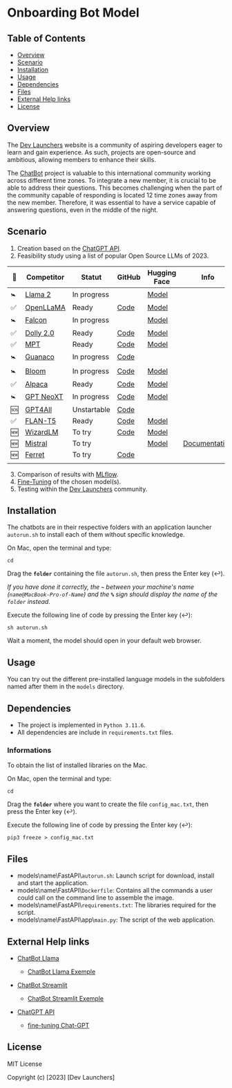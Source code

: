 # Onboarding Bot Model

## Table of Contents

- [Overview](#overview)
- [Scenario](#scenario)
- [Installation](#installation)
- [Usage](#usage)
- [Dependencies](#dependencies)
- [Files](#files)
- [External Help links](#external-help-links)
- [License](#license)

## Overview

The [Dev Launchers](https://devlaunchers.org) website is a community of aspiring developers eager to learn and gain experience. As such, projects are open-source and ambitious, allowing members to enhance their skills.

The [ChatBot](https://en.wikipedia.org/wiki/Chatbot) project is valuable to this international community working across different time zones. To integrate a new member, it is crucial to be able to address their questions. This becomes challenging when the part of the community capable of responding is located 12 time zones away from the new member. Therefore, it was essential to have a service capable of answering questions, even in the middle of the night.

## Scenario

1. Creation based on the [ChatGPT API](https://platform.openai.com/docs/api-reference).
2. Feasibility study using a list of popular Open Source LLMs of 2023.

| 🐳 | Competitor | Statut    | GitHub          | Hugging Face    | Info    |
|----|------------|-----------|-----------------|-----------------|---------|
| 🚼 | [Llama 2](models/Llama_2/)     | In progress |                                                            | [Model](https://huggingface.co/meta-llama/Llama-2-7b) | |
| ✅ | [OpenLLaMA](models/OpenLLaMA/) | Ready       | [Code](https://github.com/openlm-research/open_llama)      | [Model](https://huggingface.co/openlm-research/open_llama_7b) | |
| 🚼 | [Falcon](models/Falcon/)       | In progress |                                                            | [Model](https://huggingface.co/tiiuae/falcon-7b) | |
| ✅ | [Dolly 2.0](models/Dolly_2/)   | Ready       | [Code](https://github.com/databrickslabs/dolly)            | [Model](https://huggingface.co/databricks/dolly-v2-12b) | |
| ✅ | [MPT](models/MPT/)             | Ready       | [Code](https://github.com/mosaicml/llm-foundry/)           | [Model](https://huggingface.co/mosaicml/mpt-30b) | |
| 🚼 | [Guanaco](models/Guanaco/)     | In progress | [Code](https://github.com/artidoro/qlora/)                 | | |
| 🚼 | [Bloom](models/Bloom/)         | In progress | [Code](https://github.com/bigscience-workshop/xmtf#models) | [Model](https://huggingface.co/bigscience/bloom) | |
| ✅ | [Alpaca](models/Alpaca/)       | Ready       | [Code](https://github.com/tatsu-lab/stanford_alpaca)       | [Model](https://huggingface.co/tatsu-lab/alpaca-7b-wdiff) | |
| 🚼 | [GPT NeoXT](models/GPT_NeoXT/) | In progress | [Code](https://github.com/togethercomputer/OpenChatKit/blob/main/docs/GPT-NeoXT-Chat-Base-20B.md) | [Model](https://huggingface.co/togethercomputer/GPT-NeoXT-Chat-Base-20B) |         |
| 🆘 | [GPT4All](models/GPT4All/)     | Unstartable | [Code](https://github.com/nomic-ai/gpt4all)                | | |
| ✅ | [FLAN-T5](models/FLAN_T5/)     | Ready       | [Code](https://github.com/lm-sys/FastChat)                 | [Model](https://huggingface.co/google/flan-t5-base) | |
| 🆕 | [WizardLM](models/WizardLM/)   | To try      | [Code](https://github.com/nlpxucan/WizardLM)               | [Model](https://huggingface.co/WizardLM) | |
| 🆕 | [Mistral](models/Mistral/)     | To try      |                                                            | [Model](https://huggingface.co/mistralai) | [Documentation](https://docs.mistral.ai/quickstart) |
| 🆕 | [Ferret](models/Ferret/)       |  To try     | [Code](https://github.com/apple/ml-ferret)                 | | |
|    |                                |             |                                                            | | |

3. Comparison of results with [MLflow](https://mlflow.org).
4. [Fine-Tuning](https://huggingface.co/docs/transformers/training) of the chosen model(s).
5. Testing within the [Dev Launchers](https://devlaunchers.org) community.

## Installation

The chatbots are in their respective folders with an application launcher `autorun.sh` to install each of them without specific knowledge.

On Mac, open the terminal and type:
```shell
cd
```
Drag the **`folder`** containing the file `autorun.sh`, then press the Enter key (↩︎).

_If you have done it correctly, the **`~`** between your machine's name (`name@MacBook-Pro-of-Name`) and the **`%`** sign should display the name of the `folder` instead._

Execute the following line of code by pressing the Enter key (↩︎):
```shell
sh autorun.sh
```
Wait a moment, the model should open in your default web browser.

## Usage

You can try out the different pre-installed language models in the subfolders named after them in the `models` directory.

## Dependencies

- The project is implemented in `Python 3.11.6`.
- All dependencies are include in `requirements.txt` files.

### Informations

To obtain the list of installed libraries on the Mac.

On Mac, open the terminal and type:
```shell
cd
```
Drag the **`folder`** where you want to create the file `config_mac.txt`, then press the Enter key (↩︎).

Execute the following line of code by pressing the Enter key (↩︎):

```shell
pip3 freeze > config_mac.txt
```

## Files

- models\name\FastAPI\\`autorun.sh`: Launch script for download, install and start the application.
- models\name\FastAPI\\`Dockerfile`: Contains all the commands a user could call on the command line to assemble the image.
- models\name\FastAPI\\`requirements.txt`: The libraries required for the script.
- models\name\FastAPI\app\\`main.py`: The script of the web application.

## External Help links

* [ChatBot Llama](https://blog.streamlit.io/how-to-build-a-llama-2-chatbot/)
    * [ChatBot Llama Exemple](https://llama2.streamlit.app)

* [ChatBot Streamlit](https://github.com/streamlit/llm-examples/tree/main)
    * [ChatBot Streamlit Exemple](https://llm-examples.streamlit.app)

* [ChatGPT API](https://platform.openai.com/docs/introduction)
    * [fine-tuning Chat-GPT](https://platform.openai.com/docs/guides/fine-tuning)

## License

MIT License

Copyright (c) [2023] [Dev Launchers]